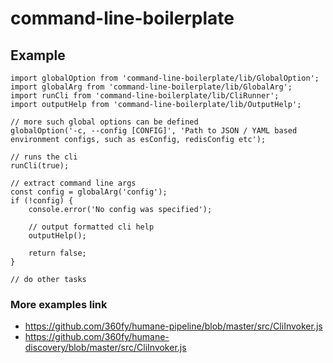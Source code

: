 # command-line-boilerplate

## Example
```
import globalOption from 'command-line-boilerplate/lib/GlobalOption';
import globalArg from 'command-line-boilerplate/lib/GlobalArg';
import runCli from 'command-line-boilerplate/lib/CliRunner';
import outputHelp from 'command-line-boilerplate/lib/OutputHelp';

// more such global options can be defined
globalOption('-c, --config [CONFIG]', 'Path to JSON / YAML based environment configs, such as esConfig, redisConfig etc');

// runs the cli
runCli(true);

// extract command line args
const config = globalArg('config');
if (!config) {
    console.error('No config was specified');

    // output formatted cli help
    outputHelp();

    return false;
}

// do other tasks
```

### More examples link
* https://github.com/360fy/humane-pipeline/blob/master/src/CliInvoker.js
* https://github.com/360fy/humane-discovery/blob/master/src/CliInvoker.js
